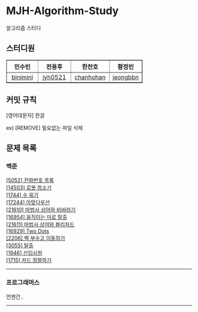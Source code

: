 # MJH-Algorithm-Study
알고리즘 스터디

## 스터디원
<table border="1" style='width:370px; text-align:center'>
	<th style='width:33.3%; text-align:center'>민수빈</th>
	<th style='width:33.3%; text-align:center'>전용후</th>
    	<th style='width:33.3%; text-align:center'>한찬호</th>
	<th style='width:33.3%; text-align:center'>황정빈</th>
	<tr>
	    <td><a href='https://github.com/binimini'>binimini</a></td>
	    <td><a href='https://github.com/jyh0521'>jyh0521</a></td>
            <td><a href='https://github.com/ChanHoHan'>chanhohan</a></td>
	    <td><a href='https://github.com/jeongbbn'>jeongbbn</a></td>
	</tr>
</table>

## 커밋 규칙
[영어대문자] 한글

ex) [REMOVE] 필요없는 파일 삭제

## 문제 목록   
### 백준   
[[5052] 전화번호 목록](https://www.acmicpc.net/problem/5052)   
[[14503] 로봇 청소기](https://www.acmicpc.net/problem/14503)   
[[1744] 수 묶기](https://www.acmicpc.net/problem/1744)   
[[17244] 아맞다우산](https://www.acmicpc.net/problem/17244)    
[[21610] 마법사 상어와 비바라기](https://www.acmicpc.net/problem/21610)   
[[16954] 움직이는 미로 탈출](https://www.acmicpc.net/problem/16954)   
[[21611] 마법사 상어와 블리자드](https://www.acmicpc.net/problem/21611)    
[[16929] Two Dots](https://www.acmicpc.net/problem/16929)   
[[2206] 벽 부수고 이동하기](https://www.acmicpc.net/problem/2206)   
[[3055] 탈출](https://www.acmicpc.net/problem/3055)    
[[1946] 신입사원](https://www.acmicpc.net/problem/1946)    
[[1715] 카드 정렬하기](https://www.acmicpc.net/problem/1715)    

---

### 프로그래머스
언젠간..

---
